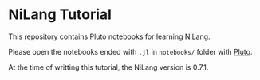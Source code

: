 # NiLang Tutorial

This repository contains Pluto notebooks for learning [NiLang](https://github.com/GiggleLiu/NiLang.jl).

Please open the notebooks ended with `.jl` in `notebooks/` folder with [Pluto](https://github.com/fonsp/Pluto.jl).

At the time of writting this tutorial, the NiLang version is 0.7.1.
